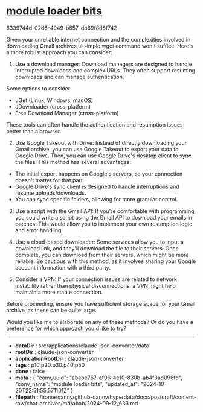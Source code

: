 # [module loader bits](https://claude.ai/chat/ababe767-af96-4e10-830b-ab4f3ad096fd)

6339744d-02d6-4949-b657-db69f8d8f742

 Given your unreliable internet connection and the complexities involved in downloading Gmail archives, a simple wget command won't suffice. Here's a more robust approach you can consider:

1. Use a download manager: 
Download managers are designed to handle interrupted downloads and complex URLs. They often support resuming downloads and can manage authentication.

Some options to consider:

- uGet (Linux, Windows, macOS)
- JDownloader (cross-platform)
- Free Download Manager (cross-platform)

These tools can often handle the authentication and resumption issues better than a browser.

2. Use Google Takeout with Drive:
Instead of directly downloading your Gmail archive, you can use Google Takeout to export your data to Google Drive. Then, you can use Google Drive's desktop client to sync the files. This method has several advantages:

- The initial export happens on Google's servers, so your connection doesn't matter for that part.
- Google Drive's sync client is designed to handle interruptions and resume uploads/downloads.
- You can sync specific folders, allowing for more granular control.

3. Use a script with the Gmail API:
If you're comfortable with programming, you could write a script using the Gmail API to download your emails in batches. This would allow you to implement your own resumption logic and error handling.

4. Use a cloud-based downloader:
Some services allow you to input a download link, and they'll download the file to their servers. Once complete, you can download from their servers, which might be more reliable. Be cautious with this method, as it involves sharing your Google account information with a third party.

5. Consider a VPN:
If your connection issues are related to network instability rather than physical disconnections, a VPN might help maintain a more stable connection.

Before proceeding, ensure you have sufficient storage space for your Gmail archive, as these can be quite large.

Would you like me to elaborate on any of these methods? Or do you have a preference for which approach you'd like to try?

---

* **dataDir** : src/applications/claude-json-converter/data
* **rootDir** : claude-json-converter
* **applicationRootDir** : claude-json-converter
* **tags** : p10.p20.p30.p40.p50
* **done** : false
* **meta** : {
  "conv_uuid": "ababe767-af96-4e10-830b-ab4f3ad096fd",
  "conv_name": "module loader bits",
  "updated_at": "2024-10-20T22:51:55.571161Z"
}
* **filepath** : /home/danny/github-danny/hyperdata/docs/postcraft/content-raw/chat-archives/md/abab/2024-09-12_633.md